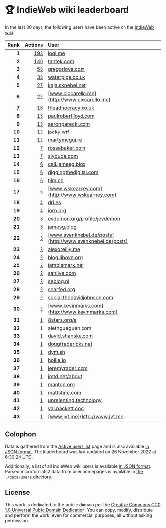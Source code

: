 # 🏆 IndieWeb wiki leaderboard

In the last 30 days, the following users have been active on the [IndieWeb wiki](https://indieweb.org).

| Rank | Actions | User |
|-----:|--------:|:-----|
| **1** | [193](https://indieweb.org/Special:Contributions/Loqi.me) | [loqi.me](http://loqi.me) |
| **2** | [140](https://indieweb.org/Special:Contributions/Tantek.com) | [tantek.com](http://tantek.com) |
| **3** | [58](https://indieweb.org/Special:Contributions/Gregorlove.com) | [gregorlove.com](http://gregorlove.com) |
| **4** | [38](https://indieweb.org/Special:Contributions/Waterpigs.co.uk) | [waterpigs.co.uk](http://waterpigs.co.uk) |
| **5** | [27](https://indieweb.org/Special:Contributions/Kaja.sknebel.net) | [kaja.sknebel.net](http://kaja.sknebel.net) |
| **6** | [22](https://indieweb.org/Special:Contributions/Www.ciccarello.me) | [www.ciccarello.me](http://www.ciccarello.me) |
| **7** | [16](https://indieweb.org/Special:Contributions/Theadhocracy.co.uk) | [theadhocracy.co.uk](http://theadhocracy.co.uk) |
| **8** | [15](https://indieweb.org/Special:Contributions/Paulrobertlloyd.com) | [paulrobertlloyd.com](http://paulrobertlloyd.com) |
| **9** | [13](https://indieweb.org/Special:Contributions/Aaronparecki.com) | [aaronparecki.com](http://aaronparecki.com) |
| **10** | [12](https://indieweb.org/Special:Contributions/Jacky.wtf) | [jacky.wtf](http://jacky.wtf) |
| **11** | [12](https://indieweb.org/Special:Contributions/Martymcgui.re) | [martymcgui.re](http://martymcgui.re) |
| **12** | [7](https://indieweb.org/Special:Contributions/Rossabaker.com) | [rossabaker.com](http://rossabaker.com) |
| **13** | [7](https://indieweb.org/Special:Contributions/Slyduda.com) | [slyduda.com](http://slyduda.com) |
| **14** | [6](https://indieweb.org/Special:Contributions/Cali.jamesg.blog) | [cali.jamesg.blog](http://cali.jamesg.blog) |
| **15** | [6](https://indieweb.org/Special:Contributions/Diggingthedigital.com) | [diggingthedigital.com](http://diggingthedigital.com) |
| **16** | [6](https://indieweb.org/Special:Contributions/Tiim.ch) | [tiim.ch](http://tiim.ch) |
| **17** | [5](https://indieweb.org/Special:Contributions/Www.wskearney.com) | [www.wskearney.com](http://www.wskearney.com) |
| **18** | [4](https://indieweb.org/Special:Contributions/Dri.es) | [dri.es](http://dri.es) |
| **19** | [4](https://indieweb.org/Special:Contributions/Iorn.org) | [iorn.org](http://iorn.org) |
| **20** | [3](https://indieweb.org/Special:Contributions/Evdemon.org_profile_jevdemon) | [evdemon.org/profile/jevdemon](http://evdemon.org/profile/jevdemon) |
| **21** | [3](https://indieweb.org/Special:Contributions/Jamesg.blog) | [jamesg.blog](http://jamesg.blog) |
| **22** | [3](https://indieweb.org/Special:Contributions/Www.svenknebel.de_posts) | [www.svenknebel.de/posts](http://www.svenknebel.de/posts) |
| **23** | [2](https://indieweb.org/Special:Contributions/Alexoreilly.me) | [alexoreilly.me](http://alexoreilly.me) |
| **24** | [2](https://indieweb.org/Special:Contributions/Blog.libove.org) | [blog.libove.org](http://blog.libove.org) |
| **25** | [2](https://indieweb.org/Special:Contributions/Iambismark.net) | [iambismark.net](http://iambismark.net) |
| **26** | [2](https://indieweb.org/Special:Contributions/Sanlive.com) | [sanlive.com](http://sanlive.com) |
| **27** | [2](https://indieweb.org/Special:Contributions/Seblog.nl) | [seblog.nl](http://seblog.nl) |
| **28** | [2](https://indieweb.org/Special:Contributions/Snarfed.org) | [snarfed.org](http://snarfed.org) |
| **29** | [2](https://indieweb.org/Special:Contributions/Social.thedavidjohnson.com) | [social.thedavidjohnson.com](http://social.thedavidjohnson.com) |
| **30** | [2](https://indieweb.org/Special:Contributions/Www.kevinmarks.com) | [www.kevinmarks.com](http://www.kevinmarks.com) |
| **31** | [1](https://indieweb.org/Special:Contributions/8stars.org_a) | [8stars.org/a](http://8stars.org/a) |
| **32** | [1](https://indieweb.org/Special:Contributions/Alethgueguen.com) | [alethgueguen.com](http://alethgueguen.com) |
| **33** | [1](https://indieweb.org/Special:Contributions/David.shanske.com) | [david.shanske.com](http://david.shanske.com) |
| **34** | [1](https://indieweb.org/Special:Contributions/Dougfredericks.net) | [dougfredericks.net](http://dougfredericks.net) |
| **35** | [1](https://indieweb.org/Special:Contributions/Dym.sh) | [dym.sh](http://dym.sh) |
| **36** | [1](https://indieweb.org/Special:Contributions/Hollie.io) | [hollie.io](http://hollie.io) |
| **37** | [1](https://indieweb.org/Special:Contributions/Jeremyrader.com) | [jeremyrader.com](http://jeremyrader.com) |
| **38** | [1](https://indieweb.org/Special:Contributions/Jmtd.net_about) | [jmtd.net/about](http://jmtd.net/about) |
| **39** | [1](https://indieweb.org/Special:Contributions/Manton.org) | [manton.org](http://manton.org) |
| **40** | [1](https://indieweb.org/Special:Contributions/Mattstine.com) | [mattstine.com](http://mattstine.com) |
| **41** | [1](https://indieweb.org/Special:Contributions/Unrelenting.technology) | [unrelenting.technology](http://unrelenting.technology) |
| **42** | [1](https://indieweb.org/Special:Contributions/Val.packett.cool) | [val.packett.cool](http://val.packett.cool) |
| **43** | [1](https://indieweb.org/Special:Contributions/Www.jvt.me) | [www.jvt.me](http://www.jvt.me) |


## Colophon

Data is gathered from the [Active users list](https://indieweb.org/Special:ActiveUsers) page and is also available [in JSON format](https://github.com/jgarber623/indieweb-wiki-leaderboard/blob/main/data/leaderboard.json). The leaderboard was last updated on 26 November 2022 at 6:30:24 UTC.

Additionally, a list of all IndieWeb wiki users is available [in JSON format](https://github.com/jgarber623/indieweb-wiki-leaderboard/blob/main/data/users.json). Parsed microformats2 data from user homepages is available in [the `./data/users` directory](https://github.com/jgarber623/indieweb-wiki-leaderboard/blob/main/data/users).

## License

This work is dedicated to the public domain per the [Creative Commons CC0 1.0 Universal Public Domain Dedication](https://creativecommons.org/publicdomain/zero/1.0/). You can copy, modify, distribute and perform the work, even for commercial purposes, all without asking permission.
